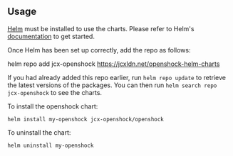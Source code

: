 ## Usage

[Helm](https://helm.sh) must be installed to use the charts.  Please refer to
Helm's [documentation](https://helm.sh/docs) to get started.

Once Helm has been set up correctly, add the repo as follows:

  helm repo add jcx-openshock https://jcxldn.net/openshock-helm-charts

If you had already added this repo earlier, run `helm repo update` to retrieve
the latest versions of the packages.  You can then run `helm search repo
jcx-openshock` to see the charts.

To install the openshock chart:

    helm install my-openshock jcx-openshock/openshock

To uninstall the chart:

    helm uninstall my-openshock